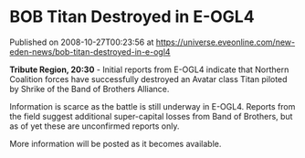 # BOB Titan Destroyed in E-OGL4
Published on 2008-10-27T00:23:56 at https://universe.eveonline.com/new-eden-news/bob-titan-destroyed-in-e-ogl4

**Tribute Region, 20:30** -  Initial reports from E-OGL4 indicate that Northern Coalition forces have successfully destroyed an Avatar class Titan piloted by Shrike of the Band of Brothers Alliance.

Information is scarce as the battle is still underway in E-OGL4. Reports from the field suggest additional super-capital losses from Band of Brothers, but as of yet these are unconfirmed reports only.

More information will be posted as it becomes available.
